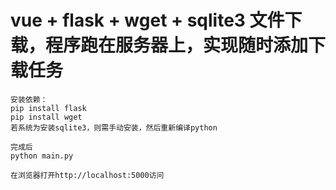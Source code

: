 # vue + flask + wget + sqlite3 文件下载，程序跑在服务器上，实现随时添加下载任务
```
安装依赖：
pip install flask
pip install wget
若系统为安装sqlite3，则需手动安装，然后重新编译python

完成后
python main.py

在浏览器打开http://localhost:5000访问
```
